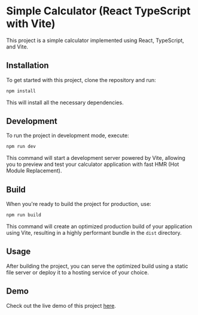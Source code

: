 # Simple Calculator (React TypeScript with Vite)

This project is a simple calculator implemented using React, TypeScript, and Vite.

## Installation

To get started with this project, clone the repository and run:

```bash
npm install
```

This will install all the necessary dependencies.

## Development

To run the project in development mode, execute:

```bash
npm run dev
```

This command will start a development server powered by Vite, allowing you to preview and test your calculator application with fast HMR (Hot Module Replacement).

## Build

When you're ready to build the project for production, use:

```bash
npm run build
```

This command will create an optimized production build of your application using Vite, resulting in a highly performant bundle in the `dist` directory.

## Usage

After building the project, you can serve the optimized build using a static file server or deploy it to a hosting service of your choice.

## Demo

Check out the live demo of this project [here](https://react-calculator-sham1ko.vercel.app/).
